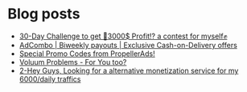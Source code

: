 # Blog posts
<!-- BLOG-POST-LIST:START -->
- [30-Day Challenge to get 🎯3000$ Profit⁉ a contest for myself✊](https://afflift.com/f/threads/30-day-challenge-to-get-%F0%9F%8E%AF3000-profit%E2%81%89-a-contest-for-myself%E2%9C%8A.9419/)
- [AdCombo | Biweekly payouts | Exclusive Cash-on-Delivery offers](https://afflift.com/f/threads/adcombo-biweekly-payouts-exclusive-cash-on-delivery-offers.3509/)
- [Special Promo Codes from PropellerAds!](https://afflift.com/f/threads/special-promo-codes-from-propellerads.10122/)
- [Voluum Problems - For You too?](https://afflift.com/f/threads/voluum-problems-for-you-too.10124/)
- [2-Hey Guys, Looking for a alternative monetization  service for my 6000/daily traffics](https://afflift.com/f/threads/2-hey-guys-looking-for-a-alternative-monetization-service-for-my-6000-daily-traffics.10125/)
<!-- BLOG-POST-LIST:END -->
